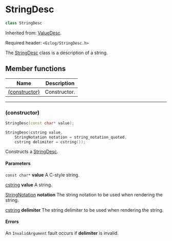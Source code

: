 # StringDesc

```c++
class StringDesc
```

Inherited from: [ValueDesc](ValueDesc.md).

Required header: `<Eclog/StringDesc.h>`

The [StringDesc](StringDesc.md) class is a description of a string.

## Member functions

| Name | Description |
| ---- | ---- |
| [(constructor)](#constructor) | Constructor. |

* * *

### (constructor)

```c++
StringDesc(const char* value);

StringDesc(cstring value,
    StringNotation notation = string_notation_quoted,
    cstring delimiter = cstring());
```

Constructs a [StringDesc](StringDesc.md).

#### Parameters

`const char*` **value** A C-style string.

[cstring](cstring.md) **value** A string.

[StringNotation](StringNotation.md) **notation** The string notation to be used when rendering the string.

[cstring](cstring.md) **delimiter** The string delimiter to be used when rendering the string.

#### Errors

An `InvalidArgument` fault occurs if **delimiter** is invalid.

